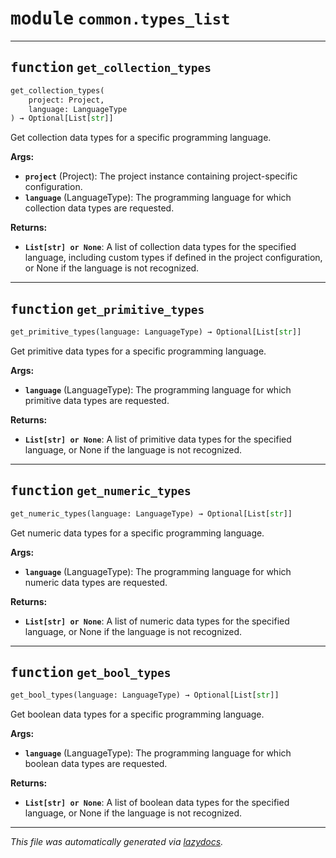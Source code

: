 <!-- markdownlint-disable -->

# <kbd>module</kbd> `common.types_list`





---

## <kbd>function</kbd> `get_collection_types`

```python
get_collection_types(
    project: Project,
    language: LanguageType
) → Optional[List[str]]
```

Get collection data types for a specific programming language. 



**Args:**
 
 - <b>`project`</b> (Project):  The project instance containing project-specific configuration. 
 - <b>`language`</b> (LanguageType):  The programming language for which collection data types are requested. 



**Returns:**
 
 - <b>`List[str] or None`</b>:  A list of collection data types for the specified language, including custom types if defined in the project configuration,  or None if the language is not recognized. 


---

## <kbd>function</kbd> `get_primitive_types`

```python
get_primitive_types(language: LanguageType) → Optional[List[str]]
```

Get primitive data types for a specific programming language. 



**Args:**
 
 - <b>`language`</b> (LanguageType):  The programming language for which primitive data types are requested. 



**Returns:**
 
 - <b>`List[str] or None`</b>:  A list of primitive data types for the specified language,  or None if the language is not recognized. 


---

## <kbd>function</kbd> `get_numeric_types`

```python
get_numeric_types(language: LanguageType) → Optional[List[str]]
```

Get numeric data types for a specific programming language. 



**Args:**
 
 - <b>`language`</b> (LanguageType):  The programming language for which numeric data types are requested. 



**Returns:**
 
 - <b>`List[str] or None`</b>:  A list of numeric data types for the specified language,  or None if the language is not recognized. 


---

## <kbd>function</kbd> `get_bool_types`

```python
get_bool_types(language: LanguageType) → Optional[List[str]]
```

Get boolean data types for a specific programming language. 



**Args:**
 
 - <b>`language`</b> (LanguageType):  The programming language for which boolean data types are requested. 



**Returns:**
 
 - <b>`List[str] or None`</b>:  A list of boolean data types for the specified language,  or None if the language is not recognized. 




---

_This file was automatically generated via [lazydocs](https://github.com/ml-tooling/lazydocs)._
